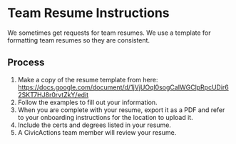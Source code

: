 # Team Resume Instructions

We sometimes get requests for team resumes. We use a template for formatting team resumes so they are consistent.

## Process

1. Make a copy of the resume template from here: https://docs.google.com/document/d/1jVjUOql0sogCaIWGClpRpcUDir62SKT7HJ8r0rvtZkY/edit
2. Follow the examples to fill out your information.
3. When you are complete with your resume, export it as a PDF and refer to your onboarding instructions for the location to upload it.
4. Include the certs and degrees listed in your resume.
5. A CivicActions team member will review your resume.
